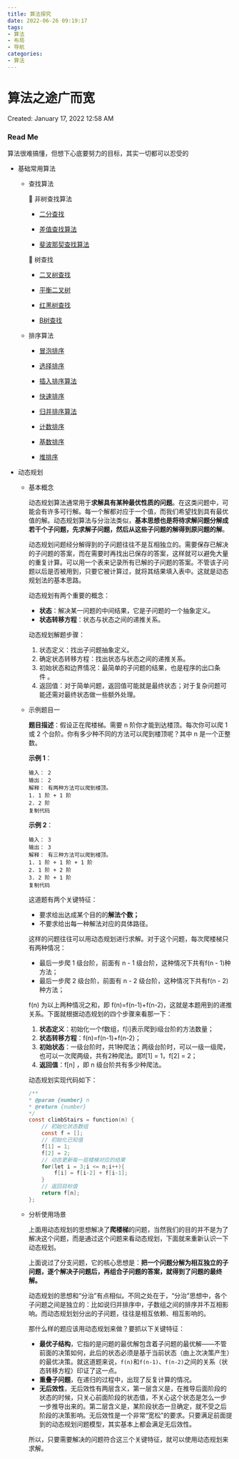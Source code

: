 ```yaml
---
title: 算法探究
date: 2022-06-26 09:19:17
tags:
- 算法
- 布局
- 导航
categories:
- 算法
---
```

# 算法之途广而宽

Created: January 17, 2022 12:58 AM

### Read Me

算法很难搞懂，但想下心底要努力的目标，其实一切都可以忍受的

- 基础常用算法
    - 查找算法

        🔢 非树查找算法

        - [二分查找](2022/06/26/withe-snake/algorithm/navigation/search/Binary_Search)

        - [差值查找算法](2022/06/26/withe-snake/algorithm/navigation/search/Difference_To_Find)

        - [斐波那契查找算法](2022/06/26/withe-snake/algorithm/navigation/search/Fibonacci_Search)

        🌲 树查找

        - [二叉树查找](2022/06/26/withe-snake/algorithm/navigation/search/tree/Binary_Tree_Search)

        - [平衡二叉树](2022/06/26/withe-snake/algorithm/navigation/search/tree/Balanced_B_Tree_Search)

        - [红黑树查找](2022/06/26/withe-snake/algorithm/navigation/search/tree/Red_Black_Tree_Search)

        - [B树查找](2022/06/26/withe-snake/algorithm/navigation/search/tree/B_Tree_Search)

    - 排序算法

        - [冒泡排序](2022/06/26/withe-snake/algorithm/navigation/sort/Bubble_Sort)

        - [选择排序](2022/06/26/withe-snake/algorithm/navigation/sort/Select_Sort)

        - [插入排序算法](2022/06/26/withe-snake/algorithm/navigation/sort/Insertion_Sort)

        - [快速排序](2022/06/26/withe-snake/algorithm/navigation/sort/Quicly_Sort)

        - [归并排序算法](2022/06/26/withe-snake/algorithm/navigation/sort/Merge_Sort)

        - [计数排序](2022/06/26/withe-snake/algorithm/navigation/sort/Count_Sort)

        - [基数排序](2022/06/26/withe-snake/algorithm/navigation/sort/Base_Num_Sort)

        - [堆排序](2022/06/26/withe-snake/algorithm/navigation/sort/Heap_Sort)
        
- 动态规划
    - 基本概念
        
        动态规划算法通常用于**求解具有某种最优性质的问题**。在这类问题中，可能会有许多可行解。每一个解都对应于一个值，而我们希望找到具有最优值的解。动态规划算法与分治法类似，**基本思想也是将待求解问题分解成若干个子问题，先求解子问题，然后从这些子问题的解得到原问题的解**。
        
        动态规划问题经分解得到的子问题往往不是互相独立的。需要保存已解决的子问题的答案，而在需要时再找出已保存的答案，这样就可以避免大量的重复计算。可以用一个表来记录所有已解的子问题的答案。不管该子问题以后是否被用到，只要它被计算过，就将其结果填入表中。这就是动态规划法的基本思路。
        
        动态规划有两个重要的概念：
        
        - **状态**：解决某一问题的中间结果，它是子问题的一个抽象定义。
        - **状态转移方程**：状态与状态之间的递推关系。
        
        动态规划解题步骤：
        
        1. 状态定义：找出子问题抽象定义。
        2. 确定状态转移方程：找出状态与状态之间的递推关系。
        3. 初始状态和边界情况：最简单的子问题的结果，也是程序的出口条件 。
        4. 返回值：对于简单问题，返回值可能就是最终状态；对于复杂问题可能还需对最终状态做一些额外处理。
    - 示例题目一
        
        **题目描述**：假设正在爬楼梯。需要 n 阶你才能到达楼顶。每次你可以爬 1 或 2 个台阶。你有多少种不同的方法可以爬到楼顶呢？其中 n 是一个正整数。
        
        **示例 1**：
        
        ```
        输入： 2
        输出： 2
        解释： 有两种方法可以爬到楼顶。
        1. 1 阶 + 1 阶
        2. 2 阶
        复制代码
        ```
        
        **示例 2**：
        
        ```
        输入： 3
        输出： 3
        解释： 有三种方法可以爬到楼顶。
        1. 1 阶 + 1 阶 + 1 阶
        2. 1 阶 + 2 阶
        3. 2 阶 + 1 阶
        复制代码
        ```
        
        这道题有两个关键特征：
        
        - 要求给出达成某个目的的**解法个数；**
        - 不要求给出每一种解法对应的具体路径。
        
        这样的问题往往可以用动态规划进行求解。对于这个问题，每次爬楼梯只有两种情况：
        
        - 最后一步爬 1 级台阶，前面有 n - 1 级台阶，这种情况下共有f(n - 1)种方法；
        - 最后一步爬 2 级台阶，前面有 n - 2 级台阶，这种情况下共有f(n - 2)种方法；
        
        f(n) 为以上两种情况之和，即 f(n)=f(n-1)+f(n-2)，这就是本题用到的递推关系。下面就根据动态规划的四个步骤来看那一下：
        
        1. **状态定义**：初始化一个f数组，f[i]表示爬到i级台阶的方法数量；
        2. **状态转移方程**：f(n)=f(n-1)+f(n-2)；
        3. **初始状态**：一级台阶时，共1种爬法；两级台阶时，可以一级一级爬，也可以一次爬两级，共有2种爬法。即f[1] = 1，f[2] = 2；
        4. **返回值**：f[n] ，即 n 级台阶共有多少种爬法。
        
        动态规划实现代码如下：
        
        ```c
        /**
        * @param {number} n
        * @return {number}
        */
        const climbStairs = function(n) {
            // 初始化状态数组
            const f = [];
            // 初始化已知值
            f[1] = 1;
            f[2] = 2;
            // 动态更新每一层楼梯对应的结果
            for(let i = 3;i <= n;i++){
                f[i] = f[i-2] + f[i-1];
            }
            // 返回目标值
            return f[n];
        };
        ```
        
    - 分析使用场景
        
        上面用动态规划的思想解决了**爬楼梯**的问题，当然我们的目的并不是为了解决这个问题，而是通过这个问题来看动态规划，下面就来重新认识一下动态规划。
        
        上面说过了分支问题，它的核心思想是：**把一个问题分解为相互独立的子问题，逐个解决子问题后，再组合子问题的答案，就得到了问题的最终解。**
        
        动态规划的思想和“分治”有点相似。不同之处在于，“分治”思想中，各个子问题之间是独立的：比如说归并排序中，子数组之间的排序并不互相影响。而动态规划划分出的子问题，往往是相互依赖、相互影响的。
        
        那什么样的题应该用动态规划来做？要抓以下关键特征：
        
        - **最优子结构**，它指的是问题的最优解包含着子问题的最优解——不管前面的决策如何，此后的状态必须是基于当前状态（由上次决策产生）的最优决策。就这道题来说，`f(n)`和`f(n-1)`、`f(n-2)`之间的关系（状态转移方程）印证了这一点。
        - **重叠子问题**，在递归的过程中，出现了反复计算的情况。
        - **无后效性**，无后效性有两层含义，第一层含义是，在推导后面阶段的状态的时候，只关心前面阶段的状态值，不关心这个状态是怎么一步一步推导出来的。第二层含义是，某阶段状态一旦确定，就不受之后阶段的决策影响。无后效性是一个非常“宽松”的要求。只要满足前面提到的动态规划问题模型，其实基本上都会满足无后效性。
        
        所以，只要需要解决的问题符合这三个关键特征，就可以使用动态规划来求解。